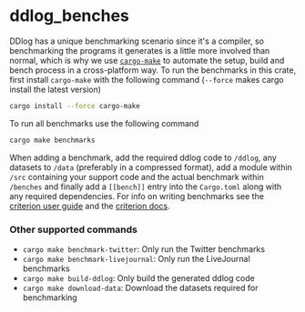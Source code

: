 # ddlog_benches

DDlog has a unique benchmarking scenario since it's a compiler, so benchmarking the programs
it generates is a little more involved than normal, which is why we use [`cargo-make`] to automate
the setup, build and bench process in a cross-platform way. To run the benchmarks in this crate,
first install `cargo-make` with the following command (`--force` makes cargo install the latest version)

```sh
cargo install --force cargo-make
```

To run all benchmarks use the following command

```sh
cargo make benchmarks
```

When adding a benchmark, add the required ddlog code to `/ddlog`, any datasets to `/data` (preferably in a
compressed format), add a module within `/src` containing your support code and the actual benchmark within
`/benches` and finally add a `[[bench]]` entry into the `Cargo.toml` along with any required dependencies.
For info on writing benchmarks see the [criterion user guide] and the [criterion docs].

### Other supported commands

- `cargo make benchmark-twitter`: Only run the Twitter benchmarks
- `cargo make benchmark-livejournal`: Only run the LiveJournal benchmarks
- `cargo make build-ddlog`: Only build the generated ddlog code
- `cargo make download-data`: Download the datasets required for benchmarking

[`cargo-make`]: https://github.com/sagiegurari/cargo-make
[criterion user guide]: https://bheisler.github.io/criterion.rs/book/index.html
[criterion docs]: https://docs.rs/criterion
